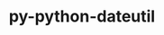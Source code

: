 ---
title: "py-python-dateutil"
layout: cache
categories: [package, develop-2024-03-03]
meta: {"versions": ["2.8.2"], "compilers": ["apple-clang@=15.0.0", "gcc@=11.1.0", "gcc@=11.4.0", "gcc@=7.5.0", "gcc@=9.4.0", "oneapi@=2024.0.0"], "oss": ["ubuntu18.04", "ubuntu20.04", "ubuntu22.04", "ventura"], "platforms": ["darwin", "linux"], "targets": ["aarch64", "neoverse_v1", "neoverse_v2", "ppc64le", "x86_64_v3"], "stacks": ["data-vis-sdk", "e4s", "e4s-neoverse-v2", "e4s-neoverse_v1", "e4s-oneapi", "e4s-power", "e4s-rocm-external", "ml-darwin-aarch64-mps", "ml-linux-x86_64-cpu", "ml-linux-x86_64-cuda", "ml-linux-x86_64-rocm", "radiuss", "root"], "num_specs": 19, "num_specs_by_stack": {"root": 19, "ml-darwin-aarch64-mps": 1, "radiuss": 1, "e4s-power": 3, "data-vis-sdk": 2, "e4s-neoverse_v1": 2, "e4s-neoverse-v2": 2, "ml-linux-x86_64-rocm": 2, "ml-linux-x86_64-cpu": 2, "e4s-rocm-external": 1, "ml-linux-x86_64-cuda": 2, "e4s": 4, "e4s-oneapi": 2}}
spec_details: [{"hash": "kl33gwcvmvmbo4uyzxvc2vzabijpl2ct", "compiler": "apple-clang@=15.0.0", "versions": ["2.8.2"], "os": "ventura", "platform": "darwin", "target": "aarch64", "variants": ["build_system=python_pip"], "stacks": ["root", "ml-darwin-aarch64-mps"], "size": "-", "tarball": "https://binaries.spack.io/releases/develop-2024-03-03/build_cache/darwin-ventura-aarch64/apple-clang-15.0.0/py-python-dateutil-2.8.2/darwin-ventura-aarch64-apple-clang-15.0.0-py-python-dateutil-2.8.2-kl33gwcvmvmbo4uyzxvc2vzabijpl2ct.spack"}, {"hash": "wi7mmnmmkckebsfkcnogzew2v7ofapr4", "compiler": "gcc@=7.5.0", "versions": ["2.8.2"], "os": "ubuntu18.04", "platform": "linux", "target": "x86_64_v3", "variants": ["build_system=python_pip"], "stacks": ["radiuss", "root"], "size": "-", "tarball": "https://binaries.spack.io/releases/develop-2024-03-03/build_cache/linux-ubuntu18.04-x86_64_v3/gcc-7.5.0/py-python-dateutil-2.8.2/linux-ubuntu18.04-x86_64_v3-gcc-7.5.0-py-python-dateutil-2.8.2-wi7mmnmmkckebsfkcnogzew2v7ofapr4.spack"}, {"hash": "biv2425kykdmjq5rpomnxgc2ecmsyjh6", "compiler": "gcc@=9.4.0", "versions": ["2.8.2"], "os": "ubuntu20.04", "platform": "linux", "target": "ppc64le", "variants": ["build_system=python_pip"], "stacks": ["e4s-power", "root"], "size": "-", "tarball": "https://binaries.spack.io/releases/develop-2024-03-03/build_cache/linux-ubuntu20.04-ppc64le/gcc-9.4.0/py-python-dateutil-2.8.2/linux-ubuntu20.04-ppc64le-gcc-9.4.0-py-python-dateutil-2.8.2-biv2425kykdmjq5rpomnxgc2ecmsyjh6.spack"}, {"hash": "rq2ik6zdvfqzaf6nbc44g57bvwayhd5b", "compiler": "gcc@=9.4.0", "versions": ["2.8.2"], "os": "ubuntu20.04", "platform": "linux", "target": "ppc64le", "variants": ["build_system=python_pip"], "stacks": ["e4s-power", "root"], "size": "-", "tarball": "https://binaries.spack.io/releases/develop-2024-03-03/build_cache/linux-ubuntu20.04-ppc64le/gcc-9.4.0/py-python-dateutil-2.8.2/linux-ubuntu20.04-ppc64le-gcc-9.4.0-py-python-dateutil-2.8.2-rq2ik6zdvfqzaf6nbc44g57bvwayhd5b.spack"}, {"hash": "o6kv6fh75zadfqj4crqz7jcuvijt3b6a", "compiler": "gcc@=9.4.0", "versions": ["2.8.2"], "os": "ubuntu20.04", "platform": "linux", "target": "ppc64le", "variants": ["build_system=python_pip"], "stacks": ["e4s-power", "root"], "size": "-", "tarball": "https://binaries.spack.io/releases/develop-2024-03-03/build_cache/linux-ubuntu20.04-ppc64le/gcc-9.4.0/py-python-dateutil-2.8.2/linux-ubuntu20.04-ppc64le-gcc-9.4.0-py-python-dateutil-2.8.2-o6kv6fh75zadfqj4crqz7jcuvijt3b6a.spack"}, {"hash": "v5zmy2os73vsuqo36pl6x4ffaswjovnv", "compiler": "gcc@=11.1.0", "versions": ["2.8.2"], "os": "ubuntu20.04", "platform": "linux", "target": "x86_64_v3", "variants": ["build_system=python_pip"], "stacks": ["data-vis-sdk", "root"], "size": "-", "tarball": "https://binaries.spack.io/releases/develop-2024-03-03/build_cache/linux-ubuntu20.04-x86_64_v3/gcc-11.1.0/py-python-dateutil-2.8.2/linux-ubuntu20.04-x86_64_v3-gcc-11.1.0-py-python-dateutil-2.8.2-v5zmy2os73vsuqo36pl6x4ffaswjovnv.spack"}, {"hash": "axkbivy2h7nd7iyicdzhpwf45jrvcwvx", "compiler": "gcc@=11.1.0", "versions": ["2.8.2"], "os": "ubuntu20.04", "platform": "linux", "target": "x86_64_v3", "variants": ["build_system=python_pip"], "stacks": ["data-vis-sdk", "root"], "size": "-", "tarball": "https://binaries.spack.io/releases/develop-2024-03-03/build_cache/linux-ubuntu20.04-x86_64_v3/gcc-11.1.0/py-python-dateutil-2.8.2/linux-ubuntu20.04-x86_64_v3-gcc-11.1.0-py-python-dateutil-2.8.2-axkbivy2h7nd7iyicdzhpwf45jrvcwvx.spack"}, {"hash": "isb6fzwjbjinm5d7pn7teylspuamc4rk", "compiler": "gcc@=11.4.0", "versions": ["2.8.2"], "os": "ubuntu22.04", "platform": "linux", "target": "neoverse_v1", "variants": ["build_system=python_pip"], "stacks": ["e4s-neoverse_v1", "root"], "size": "-", "tarball": "https://binaries.spack.io/releases/develop-2024-03-03/build_cache/linux-ubuntu22.04-neoverse_v1/gcc-11.4.0/py-python-dateutil-2.8.2/linux-ubuntu22.04-neoverse_v1-gcc-11.4.0-py-python-dateutil-2.8.2-isb6fzwjbjinm5d7pn7teylspuamc4rk.spack"}, {"hash": "mz2s7ybgo2fh2olnyl2nuwe6vptduyq6", "compiler": "gcc@=11.4.0", "versions": ["2.8.2"], "os": "ubuntu22.04", "platform": "linux", "target": "neoverse_v1", "variants": ["build_system=python_pip"], "stacks": ["e4s-neoverse_v1", "root"], "size": "-", "tarball": "https://binaries.spack.io/releases/develop-2024-03-03/build_cache/linux-ubuntu22.04-neoverse_v1/gcc-11.4.0/py-python-dateutil-2.8.2/linux-ubuntu22.04-neoverse_v1-gcc-11.4.0-py-python-dateutil-2.8.2-mz2s7ybgo2fh2olnyl2nuwe6vptduyq6.spack"}, {"hash": "msvjibex7s4lm4zwyzpsmu24arjulwwt", "compiler": "gcc@=11.4.0", "versions": ["2.8.2"], "os": "ubuntu22.04", "platform": "linux", "target": "neoverse_v2", "variants": ["build_system=python_pip"], "stacks": ["e4s-neoverse-v2", "root"], "size": "-", "tarball": "https://binaries.spack.io/releases/develop-2024-03-03/build_cache/linux-ubuntu22.04-neoverse_v2/gcc-11.4.0/py-python-dateutil-2.8.2/linux-ubuntu22.04-neoverse_v2-gcc-11.4.0-py-python-dateutil-2.8.2-msvjibex7s4lm4zwyzpsmu24arjulwwt.spack"}, {"hash": "34kosslpuzg4z2pzjwnd4w3zn7rlojym", "compiler": "gcc@=11.4.0", "versions": ["2.8.2"], "os": "ubuntu22.04", "platform": "linux", "target": "neoverse_v2", "variants": ["build_system=python_pip"], "stacks": ["e4s-neoverse-v2", "root"], "size": "-", "tarball": "https://binaries.spack.io/releases/develop-2024-03-03/build_cache/linux-ubuntu22.04-neoverse_v2/gcc-11.4.0/py-python-dateutil-2.8.2/linux-ubuntu22.04-neoverse_v2-gcc-11.4.0-py-python-dateutil-2.8.2-34kosslpuzg4z2pzjwnd4w3zn7rlojym.spack"}, {"hash": "gskabiqjwbs6gg5sv5ucwc4cofvvigaj", "compiler": "gcc@=11.4.0", "versions": ["2.8.2"], "os": "ubuntu22.04", "platform": "linux", "target": "x86_64_v3", "variants": ["build_system=python_pip"], "stacks": ["ml-linux-x86_64-rocm", "ml-linux-x86_64-cpu", "e4s-rocm-external", "root", "ml-linux-x86_64-cuda"], "size": "-", "tarball": "https://binaries.spack.io/releases/develop-2024-03-03/build_cache/linux-ubuntu22.04-x86_64_v3/gcc-11.4.0/py-python-dateutil-2.8.2/linux-ubuntu22.04-x86_64_v3-gcc-11.4.0-py-python-dateutil-2.8.2-gskabiqjwbs6gg5sv5ucwc4cofvvigaj.spack"}, {"hash": "2bcbhvnm4fxkipan5kfbvbozie56i6cn", "compiler": "gcc@=11.4.0", "versions": ["2.8.2"], "os": "ubuntu22.04", "platform": "linux", "target": "x86_64_v3", "variants": ["build_system=python_pip"], "stacks": ["root", "e4s"], "size": "-", "tarball": "https://binaries.spack.io/releases/develop-2024-03-03/build_cache/linux-ubuntu22.04-x86_64_v3/gcc-11.4.0/py-python-dateutil-2.8.2/linux-ubuntu22.04-x86_64_v3-gcc-11.4.0-py-python-dateutil-2.8.2-2bcbhvnm4fxkipan5kfbvbozie56i6cn.spack"}, {"hash": "ozgxpjwjcvqwjhgn5yqaacjkjjeexzcm", "compiler": "gcc@=11.4.0", "versions": ["2.8.2"], "os": "ubuntu22.04", "platform": "linux", "target": "x86_64_v3", "variants": ["build_system=python_pip"], "stacks": ["root", "e4s"], "size": "-", "tarball": "https://binaries.spack.io/releases/develop-2024-03-03/build_cache/linux-ubuntu22.04-x86_64_v3/gcc-11.4.0/py-python-dateutil-2.8.2/linux-ubuntu22.04-x86_64_v3-gcc-11.4.0-py-python-dateutil-2.8.2-ozgxpjwjcvqwjhgn5yqaacjkjjeexzcm.spack"}, {"hash": "ugxes5b7agotlbz2gpzoeuf2oc5m2rno", "compiler": "gcc@=11.4.0", "versions": ["2.8.2"], "os": "ubuntu22.04", "platform": "linux", "target": "x86_64_v3", "variants": ["build_system=python_pip"], "stacks": ["root", "e4s"], "size": "-", "tarball": "https://binaries.spack.io/releases/develop-2024-03-03/build_cache/linux-ubuntu22.04-x86_64_v3/gcc-11.4.0/py-python-dateutil-2.8.2/linux-ubuntu22.04-x86_64_v3-gcc-11.4.0-py-python-dateutil-2.8.2-ugxes5b7agotlbz2gpzoeuf2oc5m2rno.spack"}, {"hash": "poq5auczgkl2lgpz3vq3b5renqmzbdwo", "compiler": "gcc@=11.4.0", "versions": ["2.8.2"], "os": "ubuntu22.04", "platform": "linux", "target": "x86_64_v3", "variants": ["build_system=python_pip"], "stacks": ["root", "e4s"], "size": "-", "tarball": "https://binaries.spack.io/releases/develop-2024-03-03/build_cache/linux-ubuntu22.04-x86_64_v3/gcc-11.4.0/py-python-dateutil-2.8.2/linux-ubuntu22.04-x86_64_v3-gcc-11.4.0-py-python-dateutil-2.8.2-poq5auczgkl2lgpz3vq3b5renqmzbdwo.spack"}, {"hash": "gimobiesyapzx7ogfnz43uu727two5uj", "compiler": "gcc@=11.4.0", "versions": ["2.8.2"], "os": "ubuntu22.04", "platform": "linux", "target": "x86_64_v3", "variants": ["build_system=python_pip"], "stacks": ["ml-linux-x86_64-rocm", "ml-linux-x86_64-cuda", "ml-linux-x86_64-cpu", "root"], "size": "-", "tarball": "https://binaries.spack.io/releases/develop-2024-03-03/build_cache/linux-ubuntu22.04-x86_64_v3/gcc-11.4.0/py-python-dateutil-2.8.2/linux-ubuntu22.04-x86_64_v3-gcc-11.4.0-py-python-dateutil-2.8.2-gimobiesyapzx7ogfnz43uu727two5uj.spack"}, {"hash": "fz6ufify25ghxfhjihaddhmpqc4l3nr6", "compiler": "oneapi@=2024.0.0", "versions": ["2.8.2"], "os": "ubuntu22.04", "platform": "linux", "target": "x86_64_v3", "variants": ["build_system=python_pip"], "stacks": ["e4s-oneapi", "root"], "size": "-", "tarball": "https://binaries.spack.io/releases/develop-2024-03-03/build_cache/linux-ubuntu22.04-x86_64_v3/oneapi-2024.0.0/py-python-dateutil-2.8.2/linux-ubuntu22.04-x86_64_v3-oneapi-2024.0.0-py-python-dateutil-2.8.2-fz6ufify25ghxfhjihaddhmpqc4l3nr6.spack"}, {"hash": "sscb5xbngxtv6y3nia6jckf6lkzzwbps", "compiler": "oneapi@=2024.0.0", "versions": ["2.8.2"], "os": "ubuntu22.04", "platform": "linux", "target": "x86_64_v3", "variants": ["build_system=python_pip"], "stacks": ["e4s-oneapi", "root"], "size": "-", "tarball": "https://binaries.spack.io/releases/develop-2024-03-03/build_cache/linux-ubuntu22.04-x86_64_v3/oneapi-2024.0.0/py-python-dateutil-2.8.2/linux-ubuntu22.04-x86_64_v3-oneapi-2024.0.0-py-python-dateutil-2.8.2-sscb5xbngxtv6y3nia6jckf6lkzzwbps.spack"}]
---